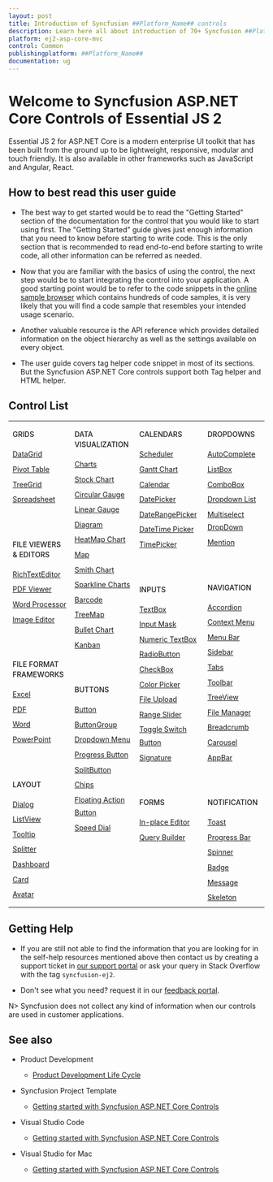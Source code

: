 ```yaml
---
layout: post
title: Introduction of Syncfusion ##Platform_Name## controls
description: Learn here all about introduction of 70+ Syncfusion ##Platform_Name## UI controls powered by Essential JS 2.
platform: ej2-asp-core-mvc
control: Common
publishingplatform: ##Platform_Name##
documentation: ug
---
```


# Welcome to Syncfusion ASP.NET Core Controls of Essential JS 2

Essential JS 2 for ASP.NET Core is a modern enterprise UI toolkit that has been built from the ground up to be lightweight, responsive, modular and touch friendly. It is also available in other frameworks such as JavaScript and Angular, React.

## How to best read this user guide

* The best way to get started would be to read the "Getting Started" section of the documentation for the control that you would like to start using first. The "Getting Started" guide gives just enough information that you need to know before starting to write code. This is the only section that is recommended to read end-to-end before starting to write code, all other information can be referred as needed.

* Now that you are familiar with the basics of using the control, the next step would be to start integrating the control into your application. A good starting point would be to refer to the code snippets in the [online sample browser](http://ej2.syncfusion.com/aspnetcore/) which contains hundreds of code samples, it is very likely that you will find a code sample that resembles your intended usage scenario.

* Another valuable resource is the API reference which provides detailed information on the object hierarchy as well as the settings available on every object.

* The user guide covers tag helper code snippet in most of its sections. But the Syncfusion ASP.NET Core controls support both Tag helper and HTML helper. 

## Control List

<style>
#table
{
border:0!important;
line-height: 160% !important;
}

tr
{
border:0 !important;
}

td
{
border:0!important;
vertical-align: top;
}

.control-anchor-link
{
font-size: 14px !important;
text-decoration: none!important;
text-align: left!important;
padding: 2px 0px;
}
.control-category-topics
{
font-size: 14px !important;
font-weight: 500!important;
border:0 !important;
line-height: 20px;
}
.control-category
{
font-size: 14px !important;
font-weight: 500!important;
border:0 !important;
text-align: left!important;
line-height: 20px;
padding-top: 50px;
}

</style>

<table id="table">
<tbody>
<colgroup>
<col style="width: 220px">
<col style="width: 220px">
<col style="width: 220px">
<col style="width: 220px">
</colgroup>
</tbody>
<tr>
    <td>
        <div><p class="control-category-topics">GRIDS</p></div>
        <div class="control-anchor-link"><a target="_self" href="https://ej2.syncfusion.com/aspnetcore/documentation/grid/getting-started-core">DataGrid</a></div>
        <div class="control-anchor-link"><a target="_self" href="https://ej2.syncfusion.com/aspnetcore/documentation/pivot-table/getting-started">Pivot Table</a></div>
        <div class="control-anchor-link"><a target="_self" href="https://ej2.syncfusion.com/aspnetcore/documentation/tree-grid/getting-started-core">TreeGrid</a></div>
        <div class="control-anchor-link"><a target="_self" href="https://ej2.syncfusion.com/aspnetcore/documentation/spreadsheet/getting-started-core">Spreadsheet</a></div>
        <div><p class="control-category">FILE VIEWERS & EDITORS</p></div>
        <div class="control-anchor-link"><a target="_self" href="https://ej2.syncfusion.com/aspnetcore/documentation/rich-text-editor/getting-started">RichTextEditor</a></div>
        <div class="control-anchor-link"><a target="_self" href="https://ej2.syncfusion.com/aspnetcore/documentation/pdfviewer/getting-started">PDF Viewer</a></div>
        <div class="control-anchor-link"><a target="_self" href="https://ej2.syncfusion.com/aspnetcore/documentation/document-editor/getting-started-core">Word Processor</a></div>
        <div class="control-anchor-link"><a target="_self" href="https://ej2.syncfusion.com/aspnetcore/documentation/image-editor/getting-started">Image Editor</a></div>
        <div><p class="control-category">FILE FORMAT FRAMEWORKS</p></div>
        <div class="control-anchor-link"><a target="_self" href="https://help.syncfusion.com/file-formats/xlsio/create-read-edit-excel-files-in-asp-net-core-c-sharp">Excel</a></div>
        <div class="control-anchor-link"><a target="_self" href="https://help.syncfusion.com/file-formats/pdf/create-pdf-file-in-asp-net-core">PDF</a></div>
        <div class="control-anchor-link"><a target="_self" href="https://help.syncfusion.com/file-formats/docio/create-word-document-in-asp-net-core">Word</a></div>
        <div class="control-anchor-link"><a target="_self" href="https://help.syncfusion.com/file-formats/presentation/create-read-edit-powerpoint-files-in-asp-net-core-c-sharp">PowerPoint</a></div>
        <div><p class="control-category">LAYOUT</p></div>
        <div class="control-anchor-link"><a target="_self" href="https://ej2.syncfusion.com/aspnetcore/documentation/dialog/getting-started">Dialog</a></div>
        <div class="control-anchor-link"><a target="_self" href="https://ej2.syncfusion.com/aspnetcore/documentation/listview/getting-started">ListView</a></div>
        <div class="control-anchor-link"><a target="_self" href="https://ej2.syncfusion.com/aspnetcore/documentation/tooltip/getting-started-asp-core">Tooltip</a></div>
        <div class="control-anchor-link"><a target="_self" href="https://ej2.syncfusion.com/aspnetcore/documentation/splitter/getting-started">Splitter</a></div>
        <div class="control-anchor-link"><a target="_self" href="https://ej2.syncfusion.com/aspnetcore/documentation/dashboard-layout/getting-started/">Dashboard</a></div>
        <div class="control-anchor-link"><a target="_self" href="https://ej2.syncfusion.com/aspnetcore/documentation/card/getting-started">Card</a></div>
        <div class="control-anchor-link"><a target="_self" href="https://ej2.syncfusion.com/aspnetcore/documentation/avatar/getting-started-asp-core">Avatar</a></div>
    </td>
    <td>
        <div><p class="control-category-topics">DATA VISUALIZATION</p></div>
        <div class="control-anchor-link"><a target="_self" href="https://ej2.syncfusion.com/aspnetcore/documentation/chart/getting-started">Charts</a></div>
        <div class="control-anchor-link"><a target="_self" href="https://ej2.syncfusion.com/aspnetcore/documentation/stock-chart/getting-started">Stock Chart</a></div>
        <div class="control-anchor-link"><a target="_self" href="https://ej2.syncfusion.com/aspnetcore/documentation/circular-gauge/getting-started">Circular Gauge</a></div>
        <div class="control-anchor-link"><a target="_self" href="https://ej2.syncfusion.com/aspnetcore/documentation/linear-gauge/getting-started">Linear Gauge</a></div>
        <div class="control-anchor-link"><a target="_self" href="https://ej2.syncfusion.com/aspnetcore/documentation/diagram/getting-started">Diagram</a></div>
        <div class="control-anchor-link"><a target="_self" href="https://ej2.syncfusion.com/aspnetcore/documentation/heatmap-chart/getting-started">HeatMap Chart</a></div>
        <div class="control-anchor-link"><a target="_self" href="https://ej2.syncfusion.com/aspnetcore/documentation/maps/getting-started">Map</a></div>
        <div class="control-anchor-link"><a target="_self" href="https://ej2.syncfusion.com/aspnetcore/documentation/smithchart/getting-started">Smith Chart</a></div>
        <div class="control-anchor-link"><a target="_self" href="https://ej2.syncfusion.com/aspnetcore/documentation/sparkline/getting-started">Sparkline Charts</a></div>
        <div class="control-anchor-link"><a target="_self" href="https://ej2.syncfusion.com/aspnetcore/documentation/barcode/getting-started">Barcode</a></div>
        <div class="control-anchor-link"><a target="_self" href="https://ej2.syncfusion.com/aspnetcore/documentation/treemap/getting-started">TreeMap</a></div>
        <div class="control-anchor-link"><a target="_self" href="https://ej2.syncfusion.com/aspnetcore/documentation/bullet-chart/getting-started">Bullet Chart</a></div>
        <div class="control-anchor-link"><a target="_self" href="https://ej2.syncfusion.com/aspnetcore/documentation/kanban/getting-started">Kanban</a></div>
        <div><p class="control-category">BUTTONS</p></div>
        <div class="control-anchor-link"><a target="_self" href="https://ej2.syncfusion.com/aspnetcore/documentation/button/getting-started">Button</a></div>
        <div class="control-anchor-link"><a target="_self" href="https://ej2.syncfusion.com/aspnetcore/documentation/button-group/getting-started">ButtonGroup</a></div>
        <div class="control-anchor-link"><a target="_self" href="https://ej2.syncfusion.com/aspnetcore/documentation/drop-down-button/getting-started">Dropdown Menu</a></div>
        <div class="control-anchor-link"><a target="_self" href="https://ej2.syncfusion.com/aspnetcore/documentation/progress-button/getting-started">Progress Button</a></div>
        <div class="control-anchor-link"><a target="_self" href="https://ej2.syncfusion.com/aspnetcore/documentation/split-button/getting-started">SplitButton</a></div>
        <div class="control-anchor-link"><a target="_self" href="https://ej2.syncfusion.com/aspnetcore/documentation/chips/getting-started">Chips</a></div>
        <div class="control-anchor-link"><a target="_self" href="https://ej2.syncfusion.com/aspnetcore/documentation/floating-action-button/getting-started">Floating Action Button</a></div>
        <div class="control-anchor-link"><a target="_self" href="https://ej2.syncfusion.com/aspnetcore/documentation/speeddial/getting-started">Speed Dial</a></div>
    </td>
    <td>
        <div><p class="control-category-topics">CALENDARS</p></div>
        <div class="control-anchor-link"><a target="_self" href="https://ej2.syncfusion.com/aspnetcore/documentation/schedule/getting-started">Scheduler</a></div>
        <div class="control-anchor-link"><a target="_self" href="https://ej2.syncfusion.com/aspnetcore/documentation/gantt/getting-started">Gantt Chart</a></div>
        <div class="control-anchor-link"><a target="_self" href="https://ej2.syncfusion.com/aspnetcore/documentation/calendar/getting-started">Calendar</a></div>
        <div class="control-anchor-link"><a target="_self" href="https://ej2.syncfusion.com/aspnetcore/documentation/datepicker/getting-started">DatePicker</a></div>
        <div class="control-anchor-link"><a target="_self" href="https://ej2.syncfusion.com/aspnetcore/documentation/daterangepicker/getting-started">DateRangePicker</a></div>
        <div class="control-anchor-link"><a target="_self" href="https://ej2.syncfusion.com/aspnetcore/documentation/datetimepicker/getting-started">DateTime Picker</a></div>
        <div class="control-anchor-link"><a target="_self" href="https://ej2.syncfusion.com/aspnetcore/documentation/timepicker/getting-started">TimePicker</a></div>
        <div><p class="control-category">INPUTS</p></div>
        <div class="control-anchor-link"><a target="_self" href="https://ej2.syncfusion.com/aspnetcore/documentation/textbox/getting-started">TextBox</a></div>
        <div class="control-anchor-link"><a target="_self" href="https://ej2.syncfusion.com/aspnetcore/documentation/maskedtextbox/getting-started/">Input Mask</a></div>
        <div class="control-anchor-link"><a target="_self" href="https://ej2.syncfusion.com/aspnetcore/documentation/numerictextbox/getting-started">Numeric TextBox</a></div>
        <div class="control-anchor-link"><a target="_self" href="https://ej2.syncfusion.com/aspnetcore/documentation/radio-button/getting-started">RadioButton</a></div>
        <div class="control-anchor-link"><a target="_self" href="https://ej2.syncfusion.com/aspnetcore/documentation/check-box/getting-started">CheckBox</a></div>
        <div class="control-anchor-link"><a target="_self" href="https://ej2.syncfusion.com/aspnetcore/documentation/color-picker/getting-started">Color Picker</a></div>
        <div class="control-anchor-link"><a target="_self" href="https://ej2.syncfusion.com/aspnetcore/documentation/uploader/getting-started">File Upload</a></div>
        <div class="control-anchor-link"><a target="_self" href="https://ej2.syncfusion.com/aspnetcore/documentation/range-slider/getting-started">Range Slider</a></div>
        <div class="control-anchor-link"><a target="_self" href="https://ej2.syncfusion.com/aspnetcore/documentation/switch/getting-started">Toggle Switch Button</a></div>
        <div class="control-anchor-link"><a target="_self" href="https://ej2.syncfusion.com/aspnetcore/documentation/signature/getting-started">Signature</a></div>
        <div><p class="control-category">FORMS</p></div>
        <div class="control-anchor-link"><a target="_self" href="https://ej2.syncfusion.com/aspnetcore/documentation/in-place-editor/getting-started">In-place Editor</a></div>
        <div class="control-anchor-link"><a target="_self" href="https://ej2.syncfusion.com/aspnetcore/documentation/query-builder/getting-started">Query Builder</a></div>
    </td>
    <td>
        <div><p class="control-category-topics">DROPDOWNS</p></div>
        <div class="control-anchor-link"><a target="_self" href="https://ej2.syncfusion.com/aspnetcore/documentation/auto-complete/getting-started">AutoComplete</a></div>
        <div class="control-anchor-link"><a target="_self" href="https://ej2.syncfusion.com/aspnetcore/documentation/list-box/getting-started-core">ListBox</a></div>
        <div class="control-anchor-link"><a target="_self" href="https://ej2.syncfusion.com/aspnetcore/documentation/combo-box/getting-started">ComboBox</a></div>
        <div class="control-anchor-link"><a target="_self" href="https://ej2.syncfusion.com/aspnetcore/documentation/drop-down-list/getting-started">Dropdown List</a></div>
        <div class="control-anchor-link"><a target="_self" href="https://ej2.syncfusion.com/aspnetcore/documentation/multi-select/getting-started">Multiselect DropDown</a></div>
        <div class="control-anchor-link"><a target="_self" href="https://ej2.syncfusion.com/aspnetcore/documentation/mention/getting-started">Mention</a></div>
        <div><p class="control-category">NAVIGATION</p></div>
        <div class="control-anchor-link"><a target="_self" href="https://ej2.syncfusion.com/aspnetcore/documentation/accordion/getting-started">Accordion</a></div>
        <div class="control-anchor-link"><a target="_self" href="https://ej2.syncfusion.com/aspnetcore/documentation/context-menu/getting-started">Context Menu</a></div>
        <div class="control-anchor-link"><a target="_self" href="https://ej2.syncfusion.com/aspnetcore/documentation/menu/getting-started">Menu Bar</a></div>
        <div class="control-anchor-link"><a target="_self" href="https://ej2.syncfusion.com/aspnetcore/documentation/sidebar/getting-started">Sidebar</a></div>
        <div class="control-anchor-link"><a target="_self" href="https://ej2.syncfusion.com/aspnetcore/documentation/tab/getting-started">Tabs</a></div>
        <div class="control-anchor-link"><a target="_self" href="https://ej2.syncfusion.com/aspnetcore/documentation/toolbar/getting-started">Toolbar</a></div>
        <div class="control-anchor-link"><a target="_self" href="https://ej2.syncfusion.com/aspnetcore/documentation/treeview/getting-started">TreeView</a></div>
        <div class="control-anchor-link"><a target="_self" href="https://ej2.syncfusion.com/aspnetcore/documentation/file-manager/getting-started">File Manager</a></div>
        <div class="control-anchor-link"><a target="_self" href="https://ej2.syncfusion.com/aspnetcore/documentation/breadcrumb/getting-started">Breadcrumb</a></div>
        <div class="control-anchor-link"><a target="_self" href="https://ej2.syncfusion.com/aspnetcore/documentation/carousel/getting-started">Carousel</a></div>
        <div class="control-anchor-link"><a target="_self" href="https://ej2.syncfusion.com/aspnetcore/documentation/appbar/getting-started">AppBar</a></div>
        <div><p class="control-category">NOTIFICATION</p></div>
        <div class="control-anchor-link"><a target="_self" href="https://ej2.syncfusion.com/aspnetcore/documentation/toast/getting-started">Toast</a></div>
        <div class="control-anchor-link"><a target="_self" href="https://ej2.syncfusion.com/aspnetcore/documentation/progress-bar/getting-started">Progress Bar</a></div>
        <div class="control-anchor-link"><a target="_self" href="https://ej2.syncfusion.com/aspnetcore/documentation/spinner/getting-started-asp-core">Spinner</a></div>
        <div class="control-anchor-link"><a target="_self" href="https://ej2.syncfusion.com/aspnetcore/documentation/badge/getting-started-asp-core">Badge</a></div>
        <div class="control-anchor-link"><a target="_self" href="https://ej2.syncfusion.com/aspnetcore/documentation/message/getting-started">Message</a></div>
        <div class="control-anchor-link"><a target="_self" href="https://ej2.syncfusion.com/aspnetcore/documentation/skeleton/getting-started">Skeleton</a></div>
    </td>
</tr>
</table>
<!-- markdownlint-enable MD033 MD018 -->

## Getting Help

* If you are still not able to find the information that you are looking for in the self-help resources mentioned above then contact us by creating a support ticket in [our support portal](https://www.syncfusion.com/support/directtrac/incidents/newincident) or ask your query in Stack Overflow with the tag `syncfusion-ej2`.

* Don't see what you need? request it in our [feedback portal](https://www.syncfusion.com/feedback/aspnet-core).

N> Syncfusion does not collect any kind of information when our controls are used in customer applications.

## See also

* Product Development

    * [Product Development Life Cycle](https://www.syncfusion.com/support/product-lifecycle/)

* Syncfusion Project Template

    * [Getting started with Syncfusion ASP.NET Core Controls](https://ej2.syncfusion.com/aspnetcore/documentation/getting-started/project-template)

* Visual Studio Code

    * [Getting started with Syncfusion ASP.NET Core Controls](https://ej2.syncfusion.com/aspnetcore/documentation/getting-started/vscode)

* Visual Studio for Mac

    * [Getting started with Syncfusion ASP.NET Core Controls](https://ej2.syncfusion.com/aspnetcore/documentation/getting-started/visual-studio-mac)
